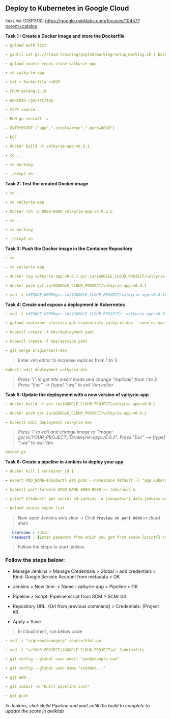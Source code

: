 ## Deploy to Kubernetes in Google Cloud

*lab Link* (GSP318): https://google.qwiklabs.com/focuses/10457?parent=catalog

**Task 1 : Create a Docker image and store the Dockerfile**
```yaml
- gcloud auth list

- gsutil cat gs://cloud-training/gsp318/marking/setup_marking.sh | bash

- gcloud source repos clone valkyrie-app

- cd valkyrie-app

- cat > Dockerfile <<EOF

- FROM golang:1.10

- WORKDIR /go/src/app

- COPY source .

- RUN go install -v

- ENTRYPOINT ["app","-single=true","-port=8080"]

- EOF

- docker build -t valkyrie-app:v0.0.1 .

- cd ..

- cd marking

- ./step1.sh
```

**Task 2: Test the created Docker image**
```yaml 
- cd ..

- cd valkyrie-app

- docker run -p 8080:8080 valkyrie-app:v0.0.1 &

- cd ..

- cd marking

- ./step2.sh
```

**Task 3: Push the Docker image in the Container Repository**
```yaml
- cd ..

- cd valkyrie-app

- docker tag valkyrie-app:v0.0.1 gcr.io/$GOOGLE_CLOUD_PROJECT/valkyrie-app:v0.0.1

- docker push gcr.io/$GOOGLE_CLOUD_PROJECT/valkyrie-app:v0.0.1

- sed -i s#IMAGE_HERE#gcr.io/$GOOGLE_CLOUD_PROJECT/valkyrie-app:v0.0.1#g k8s/deployment.yaml
```

**Task 4: Create and expose a deployment in Kubernetes**
```yaml
- sed -i s#IMAGE_HERE#gcr.io/$GOOGLE_CLOUD_PROJECT/- valkyrie-app:v0.0.1#g k8s/deployment.yaml

- gcloud container clusters get-credentials valkyrie-dev --zone us-east1-d

- kubectl create -f k8s/deployment.yaml

- kubectl create -f k8s/service.yaml

- git merge origin/kurt-dev 
```
> Enter vim editor to increase replicas from 1 to 3
```yaml
kubectl edit deployment valkyrie-dev
```
> *Press "i" to get into insert mode and change "replicas" from 1 to 3. Press "Esc" --> [type] ":wq" to exit Vim editor*

**Task 5: Update the deployment with a new version of valkyrie-app**
```yaml
- docker build -t gcr.io/$GOOGLE_CLOUD_PROJECT/valkyrie-app:v0.0.2 .

- docker push gcr.io/$GOOGLE_CLOUD_PROJECT/valkyrie-app:v0.0.2

- kubectl edit deployment valkyrie-dev
```
> *Press 'i' to edit and change image to "image: gcr.io/YOUR_PROJECT_ID/valkyrie-app:v0.0.2". Press "Esc" --> [type] ":wq" to exit Vim*
```yaml
docker ps
```

**Task 6: Create a pipeline in Jenkins to deploy your app**
```yaml
- docker kill [ container_id ]

- export POD_NAME=$(kubectl get pods --namespace default -l "app.kubernetes.io/component=jenkins-master" -l "app.kubernetes.io/instance=cd" -o jsonpath="{.items[0].metadata.name}")

- kubectl port-forward $POD_NAME 8080:8080 >> /dev/null &   

- printf $(kubectl get secret cd-jenkins -o jsonpath="{.data.jenkins-admin-password}" | base64 --decode);echo

- gcloud source repos list
```
> Now open Jenkins web view -> Click **`Preview on port 8080`** in cloud shell
```yaml
   Username : admin
   Password : {Enter password from which you got from above {printf} command}
```
> Follow the steps to start jenkins

### Follow the steps below:

* Manage Jenkins > Manage Credentials > Global > add credentials > Kind: Google Service Account from metadata > OK

* Jenkins > New Item -> Name : valkyrie-app > Pipeline > OK

* Pipeline > Script: Pipeline script from SCM > SCM: Git

* Repository URL: {Url from previous command} > Credentials: {Project id}

* Apply > Save

> In cloud shell , run below code

```yaml
- sed -i "s/green/orange/g" source/html.go

- sed -i "s/YOUR_PROJECT/$GOOGLE_CLOUD_PROJECT/g" Jenkinsfile

- git config --global user.email "you@example.com"                 

- git config --global user.name "student..."                       

- git add .

- git commit -m "built pipeline init"

- git push
```

*In Jenkins, click Build Pipeline and wait untill the build to complete to update the score in qwiklab*